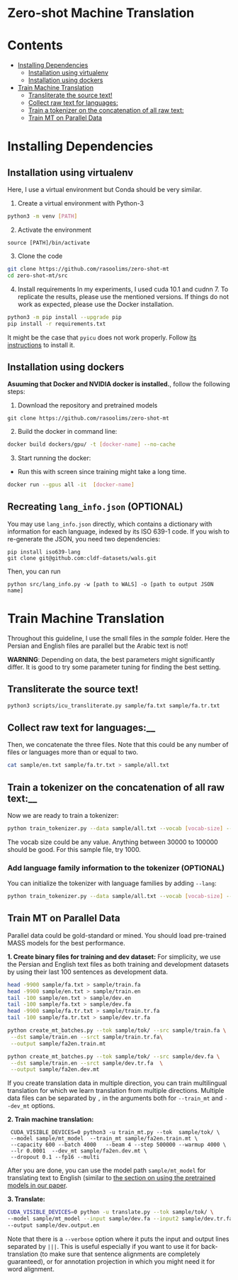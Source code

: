 # Zero-shot Machine Translation


# Contents
- [Installing Dependencies](#installing-dependencies)
  * [Installation using virtualenv](#installation-using-virtualenv)
  * [Installation using dockers](#installation-using-dockers)
- [Train Machine Translation](#train-machine-translation)
  * [Transliterate the source text!](#transliterate-the-source-text)
  * [Collect raw text for languages:](#collect-raw-text-for-languages)
  * [Train a tokenizer on the concatenation of all raw text:](#train-a-tokenizer-on-the-concatenation-of-all-raw-text)
  * [Train MT on Parallel Data](#train-mt-on-parallel-data)


# Installing Dependencies

## Installation using virtualenv
Here, I use a virtual environment but Conda should be very similar.

1. Create a virtual environment with Python-3
```bash
python3 -m venv [PATH]
```
2. Activate the environment
```
source [PATH]/bin/activate
```

3. Clone the code
```bash
git clone https://github.com/rasoolims/zero-shot-mt
cd zero-shot-mt/src
```

4. Install requirements
In my experiments, I used cuda 10.1 and cudnn 7. To replicate the results, please use the mentioned versions. If things do not work as expected, please use the Docker installation.

```bash
python3 -m pip install --upgrade pip
pip install -r requirements.txt
```

It might be the case that ``pyicu`` does not work properly. Follow [its instructions](https://pypi.org/project/PyICU/) to install it.

## Installation using dockers
__Asuuming that Docker and NVIDIA docker is installed.__, follow the following steps:

1. Download the repository and pretrained models
```
git clone https://github.com/rasoolims/zero-shot-mt
```

2. Build the docker in command line:
```bash
docker build dockers/gpu/ -t [docker-name] --no-cache
```

3. Start running the docker:

* Run this with screen since training might take a long time.
```bash
docker run --gpus all -it  [docker-name]
```

## Recreating `lang_info.json` (OPTIONAL)
You may use `lang_info.json` directly, which contains a dictionary with information for each language,
indexed by its ISO 639-1 code. If you wish to re-generate the JSON, you need two dependencies:
```
pip install iso639-lang
git clone git@github.com:cldf-datasets/wals.git
```
Then, you can run
```
python src/lang_info.py -w [path to WALS] -o [path to output JSON name]
```

# Train Machine Translation
Throughout this guideline, I use the small files in the _sample_ folder. Here the Persian and English files are parallel but the Arabic text is not!

__WARNING__: Depending on data, the best parameters might significantly differ. It is good to try some parameter tuning for finding the best setting.


## Transliterate the source text!

```bash
python3 scripts/icu_transliterate.py sample/fa.txt sample/fa.tr.txt
```

## Collect raw text for languages:__

Then, we concatenate the three files. Note that this could be any number of files or languages more than or equal to two.
```bash
cat sample/en.txt sample/fa.tr.txt > sample/all.txt
```


## Train a tokenizer on the concatenation of all raw text:__

Now we are ready to train a tokenizer:
```bash
python train_tokenizer.py --data sample/all.txt --vocab [vocab-size] --model sample/tok
```
The vocab size could be any value. Anything between 30000 to 100000 should be good. For this sample file, try 1000.

### Add language family information to the tokenizer (OPTIONAL)
You can initialize the tokenizer with language families by adding `--lang`:
```bash
python train_tokenizer.py --data sample/all.txt --vocab [vocab-size] --model sample/tok --lang lang_info.json
```


## Train MT on Parallel Data
Parallel data could be gold-standard or mined. You should load pre-trained MASS models for the best performance.

__1. Create binary files for training and dev dataset:__
For simplicity, we use the Persian and English text files as both training and development datasets by using their last 100 sentences as development data.
```bash
head -9900 sample/fa.txt > sample/train.fa
head -9900 sample/en.txt > sample/train.en
tail -100 sample/en.txt > sample/dev.en
tail -100 sample/fa.txt > sample/dev.fa
head -9900 sample/fa.tr.txt > sample/train.tr.fa
tail -100 sample/fa.tr.txt > sample/dev.tr.fa

python create_mt_batches.py --tok sample/tok/ --src sample/train.fa \
 --dst sample/train.en --srct sample/train.tr.fa\
 --output sample/fa2en.train.mt

python create_mt_batches.py --tok sample/tok/ --src sample/dev.fa \
 --dst sample/train.en --srct sample/dev.tr.fa  \
 --output sample/fa2en.dev.mt

```

If you create translation data in multiple direction, you can train multilingual translation for which we learn translation from multiple directions. Multiple data files can be separated by ``,`` in the arguments both for ``--train_mt`` and ``--dev_mt`` options.

__2. Train machine translation:__
```
 CUDA_VISIBLE_DEVICES=0 python3 -u train_mt.py --tok  sample/tok/ \
 --model sample/mt_model  --train_mt sample/fa2en.train.mt \
 --capacity 600 --batch 4000   --beam 4 --step 500000 --warmup 4000 \
 --lr 0.0001  --dev_mt sample/fa2en.dev.mt \
 --dropout 0.1 --fp16 --multi
```

After you are done, you can use the model path ``sample/mt_model`` for translating text to English (similar to [the section on using the pretrained models in our paper](#translation).

__3. Translate:__
```bash
CUDA_VISIBLE_DEVICES=0 python -u translate.py --tok sample/tok/ \
--model sample/mt_model --input sample/dev.fa --input2 sample/dev.tr.fa\
--output sample/dev.output.en
```
Note that there is a ``--verbose`` option where it puts the input and output lines separated by ``|||``. This is useful especially if you want to use it for back-translation (to make sure that sentence alignments are completely guaranteed), or for annotation projection in which you might need it for word alignment.
